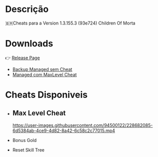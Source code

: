 # Descrição
:brazil:Cheats para a Version 1.3.155.3 (93e724) Children Of Morta
# Downloads 
:point_right: [Release Page](https://github.com/Winzen/ChildrenOfMorta-Cheats-Reverse-Engineer-Unity-/releases/tag/ChildenofMorta)

- [Backup Managed sem Cheat](https://github.com/Winzen/ChildrenOfMorta-Cheats-Reverse-Engineer-Unity-/releases/download/ChildenofMorta/Backup.Managed.rar)
- [Managed com MaxLevel Cheat](https://github.com/Winzen/ChildrenOfMorta-Cheats-Reverse-Engineer-Unity-/releases/download/ChildenofMorta/MaxLevel.Cheat.rar)
# Cheats Disponiveis
- ## Max Level Cheat
  https://user-images.githubusercontent.com/94500122/228682085-6d5384ab-4ce9-4d82-8a42-6c58c2c77015.mp4
- Bonus Gold

- Reset Skill Tree

